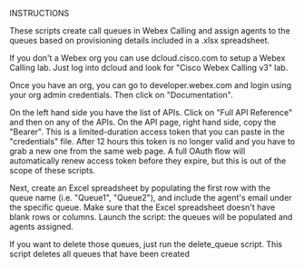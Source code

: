 INSTRUCTIONS

These scripts create call queues in Webex Calling and assign agents to the queues based on provisioning details included in a .xlsx spreadsheet.

If you don't a Webex org you can use dcloud.cisco.com to setup a Webex Calling lab. 
Just log into dcloud and look for "Cisco Webex Calling v3" lab.

Once you have an org, you can go to developer.webex.com and login using your org admin credentials.
Then click on "Documentation". 

On the left hand side you have the list of APIs. Click on "Full API Reference" and then on any of the APIs. On the API page, right hand side, copy the "Bearer".
This is a limited-duration access token that you can paste in the "credentials" file. After 12 hours this token is no longer valid and you have to grab a new one from the same web page.
A full OAuth flow will automatically renew access token before they expire, but this is out of the scope of these scripts.

Next, create an Excel spreadsheet by populating the first row with the queue name (i.e. "Queue1", "Queue2"), and include the agent's email under the specific queue.
Make sure that the Excel spreadsheet doesn't have blank rows or columns.
Launch the script: the queues will be populated and agents assigned.

If you want to delete those queues, just run the delete_queue script. This script deletes all queues that have been created